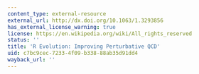 ```yaml
---
content_type: external-resource
external_url: http://dx.doi.org/10.1063/1.3293856
has_external_license_warning: true
license: https://en.wikipedia.org/wiki/All_rights_reserved
status: ''
title: 'R Evolution: Improving Perturbative QCD'
uid: c7bc9cec-7233-4f09-b338-88ab35d91dd4
wayback_url: ''
---
```


